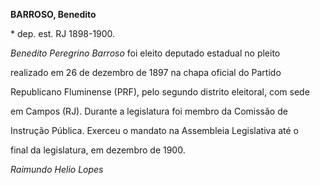 **BARROSO, Benedito**



\* dep. est. RJ 1898-1900.



*Benedito Peregrino Barroso* foi eleito deputado estadual no pleito

realizado em 26 de dezembro de 1897 na chapa oficial do Partido

Republicano Fluminense (PRF), pelo segundo distrito eleitoral, com sede

em Campos (RJ). Durante a legislatura foi membro da Comissão de

Instrução Pública. Exerceu o mandato na Assembleia Legislativa até o

final da legislatura, em dezembro de 1900.



*Raimundo Helio Lopes*



